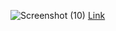 ![Screenshot (10)](https://github.com/shivang17d/Tableau/assets/86548591/b639defd-d83b-40db-9a17-04647db57a3c)
[Link](https://public.tableau.com/views/Book1_16837836714370/Dashboard3?:language=en-GB&:display_count=n&:origin=viz_share_link)
